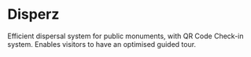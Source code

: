 # Disperz

Efficient dispersal system for public monuments, with QR Code Check-in system. Enables visitors to have an optimised guided tour.
